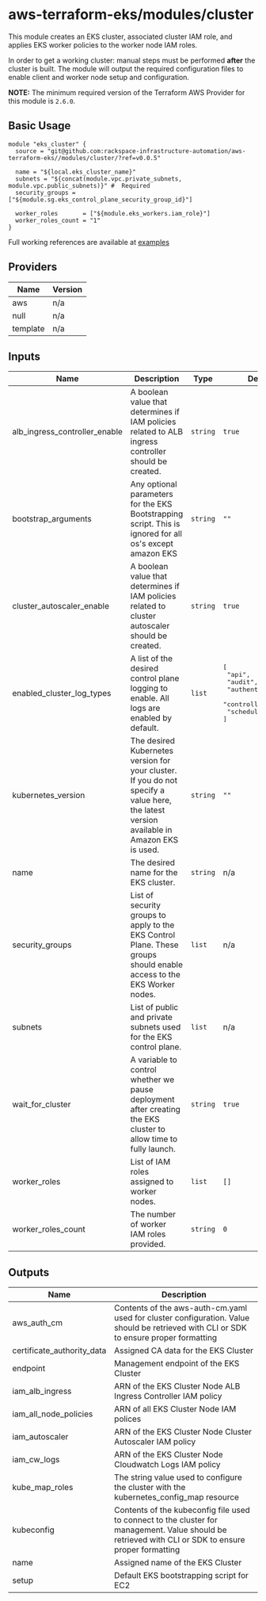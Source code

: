# aws-terraform-eks/modules/cluster

This module creates an EKS cluster, associated cluster IAM role, and applies EKS worker policies to the worker node IAM roles.

In order to get a working cluster: manual steps must be performed **after** the cluster is built.  The module will output the required configuration files to enable client and worker node setup and configuration.

**NOTE:** The minimum required version of the Terraform AWS Provider for this module is `2.6.0`.

## Basic Usage

```
module "eks_cluster" {
  source = "git@github.com:rackspace-infrastructure-automation/aws-terraform-eks//modules/cluster/?ref=v0.0.5"

  name = "${local.eks_cluster_name}"
  subnets = "${concat(module.vpc.private_subnets, module.vpc.public_subnets)}" #  Required
  security_groups = ["${module.sg.eks_control_plane_security_group_id}"]

  worker_roles       = ["${module.eks_workers.iam_role}"]
  worker_roles_count = "1"
}
```

Full working references are available at [examples](examples)

## Providers

| Name | Version |
|------|---------|
| aws | n/a |
| null | n/a |
| template | n/a |

## Inputs

| Name | Description | Type | Default | Required |
|------|-------------|------|---------|:-----:|
| alb\_ingress\_controller\_enable | A boolean value that determines if IAM policies related to ALB ingress controller should be created. | `string` | `true` | no |
| bootstrap\_arguments | Any optional parameters for the EKS Bootstrapping script. This is ignored for all os's except amazon EKS | `string` | `""` | no |
| cluster\_autoscaler\_enable | A boolean value that determines if IAM policies related to cluster autoscaler should be created. | `string` | `true` | no |
| enabled\_cluster\_log\_types | A list of the desired control plane logging to enable. All logs are enabled by default. | `list` | <pre>[<br>  "api",<br>  "audit",<br>  "authenticator",<br>  "controllerManager",<br>  "scheduler"<br>]</pre> | no |
| kubernetes\_version | The desired Kubernetes version for your cluster. If you do not specify a value here, the latest version available in Amazon EKS is used. | `string` | `""` | no |
| name | The desired name for the EKS cluster. | `string` | n/a | yes |
| security\_groups | List of security groups to apply to the EKS Control Plane.  These groups should enable access to the EKS Worker nodes. | `list` | n/a | yes |
| subnets | List of public and private subnets used for the EKS control plane. | `list` | n/a | yes |
| wait\_for\_cluster | A variable to control whether we pause deployment after creating the EKS cluster to allow time to fully launch. | `string` | `true` | no |
| worker\_roles | List of IAM roles assigned to worker nodes. | `list` | `[]` | no |
| worker\_roles\_count | The number of worker IAM roles provided. | `string` | `0` | no |

## Outputs

| Name | Description |
|------|-------------|
| aws\_auth\_cm | Contents of the aws-auth-cm.yaml used for cluster configuration.  Value should be retrieved with CLI or SDK to ensure proper formatting |
| certificate\_authority\_data | Assigned CA data for the EKS Cluster |
| endpoint | Management endpoint of the EKS Cluster |
| iam\_alb\_ingress | ARN of the EKS Cluster Node ALB Ingress Controller IAM policy |
| iam\_all\_node\_policies | ARN of all EKS Cluster Node IAM polices |
| iam\_autoscaler | ARN of the EKS Cluster Node Cluster Autoscaler IAM policy |
| iam\_cw\_logs | ARN of the EKS Cluster Node Cloudwatch Logs IAM policy |
| kube\_map\_roles | The string value used to configure the cluster with the kubernetes\_config\_map resource |
| kubeconfig | Contents of the kubeconfig file used to connect to the cluster for management.  Value should be retrieved with CLI or SDK to ensure proper formatting |
| name | Assigned name of the EKS Cluster |
| setup | Default EKS bootstrapping script for EC2 |

